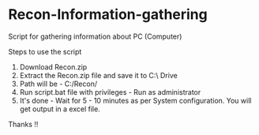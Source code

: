 # Recon-Information-gathering
Script for gathering information about PC (Computer)

Steps to use the script

1. Download Recon.zip 
2. Extract the Recon.zip file and save it to C:\ Drive 
3. Path will be - C:/Recon/ 
4. Run script.bat file with privileges - Run as administrator
5. It's done - Wait for 5 - 10 minutes as per System configuration. You will get output in a excel file. 


Thanks !!
